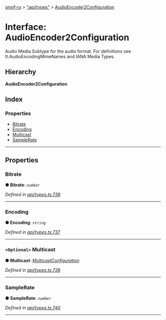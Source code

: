 [onvif-rx](../README.md) > ["api/types"](../modules/_api_types_.md) > [AudioEncoder2Configuration](../interfaces/_api_types_.audioencoder2configuration.md)

# Interface: AudioEncoder2Configuration

Audio Media Subtype for the audio format. For definitions see tt:AudioEncodingMimeNames and IANA Media Types.

## Hierarchy

**AudioEncoder2Configuration**

## Index

### Properties

* [Bitrate](_api_types_.audioencoder2configuration.md#bitrate)
* [Encoding](_api_types_.audioencoder2configuration.md#encoding)
* [Multicast](_api_types_.audioencoder2configuration.md#multicast)
* [SampleRate](_api_types_.audioencoder2configuration.md#samplerate)

---

## Properties

<a id="bitrate"></a>

###  Bitrate

**● Bitrate**: *`number`*

*Defined in [api/types.ts:739](https://github.com/patrickmichalina/onvif-rx/blob/034e4d6/src/api/types.ts#L739)*

___
<a id="encoding"></a>

###  Encoding

**● Encoding**: *`string`*

*Defined in [api/types.ts:737](https://github.com/patrickmichalina/onvif-rx/blob/034e4d6/src/api/types.ts#L737)*

___
<a id="multicast"></a>

### `<Optional>` Multicast

**● Multicast**: *[MulticastConfiguration](_api_types_.multicastconfiguration.md)*

*Defined in [api/types.ts:738](https://github.com/patrickmichalina/onvif-rx/blob/034e4d6/src/api/types.ts#L738)*

___
<a id="samplerate"></a>

###  SampleRate

**● SampleRate**: *`number`*

*Defined in [api/types.ts:740](https://github.com/patrickmichalina/onvif-rx/blob/034e4d6/src/api/types.ts#L740)*

___

